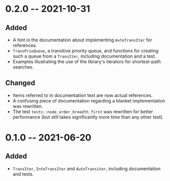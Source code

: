 # 0.2.0 -- 2021-10-31

## Added
- A hint in the documentation about implementing `AutoTransIter` for references.
- `TransPrioQueue`, a transitive priority queue, and functions for creating such
  a queue from a `TransIter`, including documentation and a test.
- Examples illustrating the use of the library's iterators for shortest-path
  searches.

## Changed
- Items referred to in documentation text are now actual references.
- A confusing piece of documentation regarding a blanket implementation was
  rewritten.
- The test `tests::node_order_breadth_first` was rewritten for better
  performance (but still takes significantly more time than any other test).


# 0.1.0 -- 2021-06-20

## Added
- `TransIter`, `IntoTransIter` and `AutoTransiter`, including documentation and
  tests.
